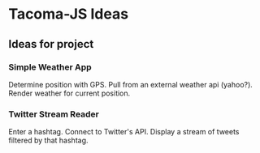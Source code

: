 
# Tacoma-JS Ideas


## Ideas for project


### Simple Weather App

Determine position with GPS. Pull from an external weather api (yahoo?). Render weather for current position.


### Twitter Stream Reader

Enter a hashtag. Connect to Twitter's API. Display a stream of tweets filtered by that hashtag.
